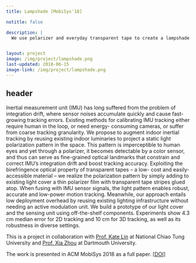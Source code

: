 ```yaml
---
title: Lampshade [MobiSys'18]

notitle: false

description: |
  We use polarizer and everyday transparent tape to create a lampshade that helps indoor inertial tracking to achieve centimeter-level accuracy.


layout: project
image: /img/project/lampshade.png
last-updated: 2018-06-15
image-link: /img/project/lampshade.png
---
```



## header

Inertial measurement unit (IMU) has long suffered from the problem of integration drift, where sensor noises accumulate quickly and cause fast-growing tracking errors. Existing methods for calibrating IMU tracking either require human in the loop, or need energy- consuming cameras, or suffer from coarse tracking granularity. We propose to augment indoor inertial tracking by reusing existing indoor luminaries to project a static light polarization pattern in the space. This pattern is imperceptible to human eyes and yet through a polarizer, it becomes detectable by a color sensor, and thus can serve as fine-grained optical landmarks that constrain and correct IMU’s integration drift and boost tracking accuracy. Exploiting the birefringence optical property of transparent tapes – a low- cost and easily-accessible material – we realize the polarization pattern by simply adding to existing light cover a thin polarizer film with transparent tape stripes glued atop. When fusing with IMU sensor signals, the light pattern enables robust, accurate and low-power motion tracking. Meanwhile, our approach entails low deployment overhead by reusing existing lighting infrastructure without needing an active modulation unit. We build a prototype of our light cover and the sensing unit using off-the-shelf components. Experiments show 4.3 cm median error for 2D tracking and 10 cm for 3D tracking, as well as its robustness in diverse settings.

This is a project in collaboration with [Prof. Kate Lin](https://people.cs.nctu.edu.tw/~katelin/) at National Chiao Tung University and [Prof. Xia Zhou](https://home.cs.dartmouth.edu/~xia/) at Dartmouth University.

The work is presented in ACM MobiSys 2018 as a full paper. [[DOI]](https://doi.org/10.1145/3210240.3210340)